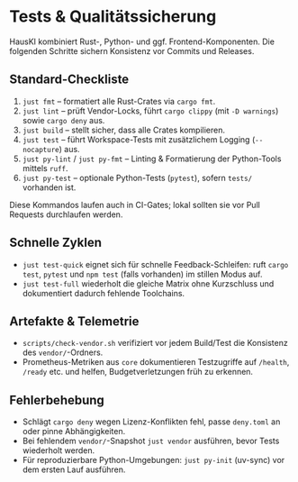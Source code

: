 # Tests & Qualitätssicherung

HausKI kombiniert Rust-, Python- und ggf. Frontend-Komponenten. Die folgenden Schritte sichern Konsistenz vor Commits und Releases.

## Standard-Checkliste

1. `just fmt` – formatiert alle Rust-Crates via `cargo fmt`.
2. `just lint` – prüft Vendor-Locks, führt `cargo clippy` (mit `-D warnings`) sowie `cargo deny` aus.
3. `just build` – stellt sicher, dass alle Crates kompilieren.
4. `just test` – führt Workspace-Tests mit zusätzlichem Logging (`--nocapture`) aus.
5. `just py-lint` / `just py-fmt` – Linting & Formatierung der Python-Tools mittels `ruff`.
6. `just py-test` – optionale Python-Tests (`pytest`), sofern `tests/` vorhanden ist.

Diese Kommandos laufen auch in CI-Gates; lokal sollten sie vor Pull Requests durchlaufen werden.

## Schnelle Zyklen

- `just test-quick` eignet sich für schnelle Feedback-Schleifen: ruft `cargo test`, `pytest` und `npm test` (falls vorhanden) im stillen Modus auf.
- `just test-full` wiederholt die gleiche Matrix ohne Kurzschluss und dokumentiert dadurch fehlende Toolchains.

## Artefakte & Telemetrie

- `scripts/check-vendor.sh` verifiziert vor jedem Build/Test die Konsistenz des `vendor/`-Ordners.
- Prometheus-Metriken aus `core` dokumentieren Testzugriffe auf `/health`, `/ready` etc. und helfen, Budgetverletzungen früh zu erkennen.

## Fehlerbehebung

- Schlägt `cargo deny` wegen Lizenz-Konflikten fehl, passe `deny.toml` an oder pinne Abhängigkeiten.
- Bei fehlendem `vendor/`-Snapshot `just vendor` ausführen, bevor Tests wiederholt werden.
- Für reproduzierbare Python-Umgebungen: `just py-init` (uv-sync) vor dem ersten Lauf ausführen.
